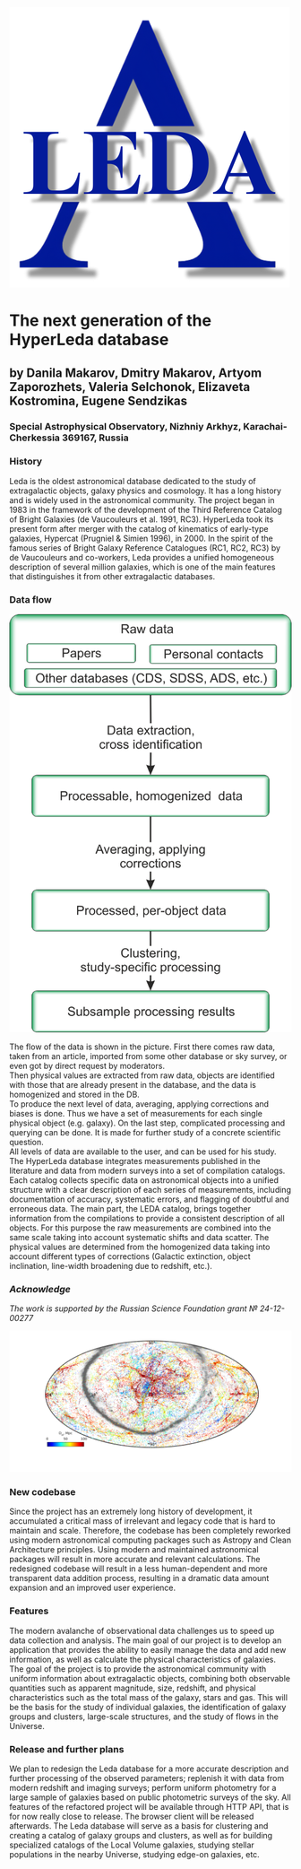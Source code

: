 ![](LEDA.png)

# The next generation of the HyperLeda database

## by Danila Makarov, Dmitry Makarov, Artyom Zaporozhets, Valeria Selchonok, Elizaveta Kostromina, Eugene Sendzikas

### Special Astrophysical Observatory, Nizhniy Arkhyz, Karachai-Cherkessia 369167, Russia

### History

Leda is the oldest astronomical database dedicated to the study of extragalactic objects, galaxy physics and cosmology. It has a long history and is widely used in the astronomical community. The project began in 1983 in the framework of the development of the Third Reference Catalog of Bright Galaxies (de Vaucouleurs et al. 1991, RC3). HyperLeda took its present form after merger with the catalog of kinematics of early-type galaxies, Hypercat (Prugniel & Simien 1996), in 2000. In the spirit of the famous series of Bright Galaxy Reference Catalogues (RC1, RC2, RC3) by de Vaucouleurs and co-workers, Leda provides a unified homogeneous description of several million galaxies, which is one of the main features that distinguishes it from other extragalactic databases.

### Data flow

![](Hyperleda-Data-Flow.png)

The flow of the data is shown in the picture. First there comes raw data, taken from an article, imported from some other database or sky survey, or even got by direct request by moderators.  
Then physical values are extracted from raw data, objects are identified with those that are already present in the database, and the data is homogenized and stored in the DB.  
To produce the next level of data, averaging, applying corrections and biases is done. Thus we have a set of measurements for each single physical object (e.g. galaxy). On the last step, complicated processing and querying can be done. It is made for further study of a concrete scientific question.  
All levels of data are available to the user, and can be used for his study.  
The HyperLeda database integrates measurements published in the literature and data from modern surveys into a set of compilation catalogs. Each catalog collects specific data on astronomical objects into a unified structure with a clear description of each series of measurements, including documentation of accuracy, systematic errors, and flagging of doubtful and erroneous data. The main part, the LEDA catalog, brings together information from the compilations to provide a consistent description of all objects. For this purpose the raw measurements are combined into the same scale taking into account systematic shifts and data scatter. The physical values are determined from the homogenized data taking into account different types of corrections (Galactic extinction, object inclination, line-width broadening due to redshift, etc.).

### *Acknowledge*  
*The work is supported by the Russian Science Foundation grant № 24-12-00277*

![](sky100.png)

### New codebase

Since the project has an extremely long history of development, it accumulated a critical mass of irrelevant and legacy code that is hard to maintain and scale. Therefore, the codebase has been completely reworked using modern astronomical computing packages such as Astropy and Clean Architecture principles. Using modern and maintained astronomical packages will result in more accurate and relevant calculations. The redesigned codebase will result in a less human-dependent and more transparent data addition process, resulting in a dramatic data amount expansion and an improved user experience.

### Features

The modern avalanche of observational data challenges us to speed up data collection and analysis. The main goal of our project is to develop an application that provides the ability to easily manage the data and add new information, as well as calculate the physical characteristics of galaxies.  
The goal of the project is to provide the astronomical community with uniform information about extragalactic objects, combining both observable quantities such as apparent magnitude, size, redshift, and physical characteristics such as the total mass of the galaxy, stars and gas. This will be the basis for the study of individual galaxies, the identification of galaxy groups and clusters, large-scale structures, and the study of flows in the Universe.

### Release and further plans

We plan to redesign the Leda database for a more accurate description and further processing of the observed parameters; replenish it with data from modern redshift and imaging surveys; perform uniform photometry for a large sample of galaxies based on public photometric surveys of the sky. All features of the refactored project will be available through HTTP API, that is for now really close to release. The browser client will be released afterwards. The Leda database will serve as a basis for clustering and creating a catalog of galaxy groups and clusters, as well as for building specialized catalogs of the Local Volume galaxies, studying stellar populations in the nearby Universe, studying edge-on galaxies, etc.

[sky_density]: sky100-1.png
